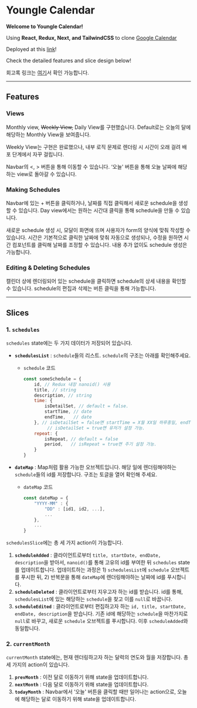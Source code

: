 # Youngle Calendar

**Welcome to Youngle Calendar!**

Using **React, Redux, Next, and TailwindCSS** to clone [Google Calendar](https://www.google.com/calendar)

Deployed at this [link](https://youngle-calendar.vercel.app/)!

Check the detailed features and slice design below!

회고록 링크는 [여기](https://syjn99.notion.site/61576dc49bf84da79ff568e4b8cf8bce)서 확인 가능합니다.

---
## Features

### Views

Monthly view, ~~Weekly View,~~ Daily View를 구현했습니다. Default로는 오늘의 달에 해당하는 Monthly View을 보여줍니다.

Weekly View는 구현은 완료했으나, 내부 로직 문제로 렌더링 시 시간이 오래 걸려 배포 단계에서 자꾸 걸립니다.

Navbar의 <, > 버튼을 통해 이동할 수 있습니다. ‘오늘' 버튼을 통해 오늘 날짜에 해당하는 view로 돌아갈 수 있습니다.

### Making Schedules

Navbar에 있는 + 버튼을 클릭하거나, 날짜를 직접 클릭해서 새로운 schedule을 생성할 수 있습니다. Day view에서는 원하는 시간대 클릭을 통해 schedule을 만들 수 있습니다.

새로운 schedule 생성 시, 모달이 화면에 뜨며 사용자가 form의 양식에 맞춰 작성할 수 있습니다. 시간은 기본적으로 클릭한 날짜에 맞춰 자동으로 생성되나, 수정을 원하면 시간 컴포넌트를 클릭해 날짜를 조정할 수 있습니다. 내용 추가 없이도 schedule 생성은 가능합니다.

### Editing & Deleting Schedules

캘린더 상에 렌더링되어 있는 schedule을 클릭하면 schedule의 상세 내용을 확인할 수 있습니다. schedule의 편집과 삭제는 버튼 클릭을 통해 가능합니다.

---
## Slices

### 1. `schedules`

`schedules` state에는 두 가지 데이터가 저장되어 있습니다.

- **`schedulesList`** : `schedule`들의 리스트. `schedule`의 구조는 아래를 확인해주세요.
    - `schedule` 코드
        
        ```jsx
        const someSchedule = {
        	id, // Redux 내장 nanoid() 사용
        	title, // string
        	description, // string
        	time: {
        		isDetailSet, // default = false.
        		startTime, // date
        		endTime,   // date
        	}, // isDetailSet = false면 startTime = X월 XX일 하루종일, endTime = null
        		 // isDetailSet = true면 유저가 설정 가능.
        	repeat: {
        		isRepeat, // default = false
        		period,   // isRepeat = true면 주기 설정 가능. 
        	}
        }
        ```
        
- **`dateMap`** : Map처럼 활용 가능한 오브젝트입니다. 해당 일에 렌더링해야하는 `schedule`들의 id를 저장합니다. 구조는 토글을 열어 확인해 주세요.
    - `dateMap` 코드
        
        ```jsx
        const dateMap = {
        	"YYYY-MM" : {
        		"DD" : [id1, id2, ...],
        		...
        	},
        	...
        }
        ```
        

`schedulesSlice`에는 총 세 가지 action이 가능합니다.

1. **`scheduleAdded`** : 클라이언트로부터 `title, startDate, endDate, description`을 받아서, `nanoid()`를 통해 고유의 id를 부여한 뒤 `schedules` state를 업데이트합니다. 업데이트하는 과정은 1) `schedulesList`에 `schedule` 오브젝트를 푸시한 뒤, 2) 반복문을 통해 `dateMap`에 렌더링해야하는 날짜에 id를 푸시합니다.
2. **`scheduleDeleted`** : 클라이언트로부터 지우고자 하는 id를 받습니다. id를 통해, `schedulesList`에 있는 해당하는 `schedule`을 찾고 이를 `null`로 바꿉니다.
3. **`scheduleEdited`** : 클라이언트로부터 편집하고자 하는 `id, title, startDate, endDate, description`을 받습니다. 기존 id에 해당하는 `schedule`을 마찬가지로 `null`로 바꾸고, 새로운 `schedule` 오브젝트를 푸시합니다. 이후 `scheduleAdded`와 동일합니다.

### 2. `currentMonth`

`currentMonth` state에는, 현재 렌더링하고자 하는 달력의 연도와 월을 저장합니다. 총 세 가지의 action이 있습니다.

1. **`prevMonth`** : 이전 달로 이동하기 위해 state을 업데이트합니다.
2. **`nextMonth`** : 다음 달로 이동하기 위해 state을 업데이트합니다.
3. **`todayMonth`** : Navbar에서 ‘오늘' 버튼을 클릭할 때만 일어나는 action으로, 오늘에 해당하는 달로 이동하기 위해 state을 업데이트합니다.